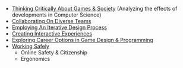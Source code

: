 * [Thinking Critically About Games & Society](critical-thinking) (Analyzing the effects of developments in Computer Science)
* [Collaborating On Diverse Teams](collaboration)
* [Employing An Iterative Design Process](design-process)
* [Creating Interactive Experiences](creating-experiences)
* [Exploring Career Options in Game Design & Programming](career-exploration)
* [Working Safely](safety)
  - Online Safety & Citizenship
  - Ergonomics
